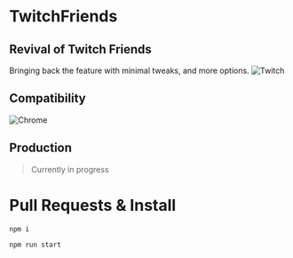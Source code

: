 # TwitchFriends
 
## Revival of Twitch Friends
Bringing back the feature with minimal tweaks, and more options.
![Twitch](https://seeklogo.com/images/T/twitch-logo-4931D91F85-seeklogo.com.png)


## Compatibility
![Chrome](https://upload.wikimedia.org/wikipedia/commons/thumb/e/e1/Google_Chrome_icon_%28February_2022%29.svg/1920px-Google_Chrome_icon_%28February_2022%29.svg.png?20220405180308=64x64)


## Production
> Currently in progress

# Pull Requests & Install

```npm i``` 

```npm run start```

